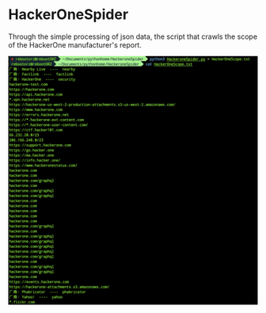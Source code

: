 # HackerOneSpider
Through the simple processing of json data, the script that crawls the scope of the HackerOne manufacturer's report.

![image](https://github.com/rebootORZ/HackerOneSpider/blob/main/imgs/20220103231522.jpg)

